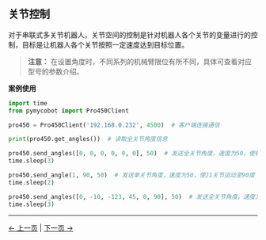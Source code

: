 
## 关节控制

对于串联式多关节机器人，关节空间的控制是针对机器人各个关节的变量进行的控制，目标是让机器人各个关节按照一定速度达到目标位置。

> **注意：** 在设置角度时，不同系列的机械臂限位有所不同，具体可查看对应型号的参数介绍。


**案例使用**

```python
import time
from pymycobot import Pro450Client

pro450 = Pro450Client('192.168.0.232', 4500)  # 客户端连接通信

print(pro450.get_angles())  # 读取全关节角度信息

pro450.send_angles([0, 0, 0, 0, 0, 0], 50)  # 发送全关节角度，速度为50，使机械臂所有关节运动到零位
time.sleep(3)

pro450.send_angle(1, 90, 50)  # 发送单关节角度，速度为50，使J1关节运动至90度
time.sleep(2)

pro450.send_angles([0, -10, -123, 45, 0, 90], 50)  # 发送全关节角度，速度为50
time.sleep(3)
```

---

[← 上一页](./2_API.md) | [下一页 →](./4_coord.md)
